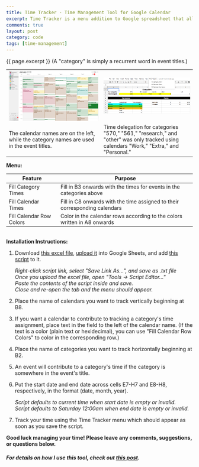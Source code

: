 ```yaml
---
title: Time Tracker - Time Management Tool for Google Calendar 
excerpt: Time Tracker is a menu addition to Google spreadsheet that allows you to track time assignment to different categories across your calendars. 
comments: true
layout: post
category: code
tags: [time-management]
---
```


<!-- I present a time managegement tool along with a system I've made for using it. The tool uses a spreadsheet to track time assignment from different categories across different calendars. My system involves setting up a calendar template that I fill weekly, and using this tool to track time assignment and adjustment.  -->
{{ page.excerpt }}
(A "category" is simply a recurrent word in event titles.)
<br>

<!-- | [Installation Instructions]({{ site.baseurl }}{{ page.url }}#installation-instructions)| -->

<table>
  <tr>
    <td>
      <img class="regular materialboxed responsive-img" src="/files/time_management/ex_calendar_final_postweek.png">
    </td>
    <td>
      <img class="regular materialboxed responsive-img" src="/files/time_management/ex_spreadsheet_final_postweek.png">
    </td>
  </tr>
  <tr>
    <td>The calendar names are on the left, while the category names are used in the event titles.</td>
    <td>Time delegation for categories "570," "561," "research," and "other" was only tracked using calendars "Work," "Extra," and "Personal."</td>
  </tr>
</table>

<b>Menu:</b>

| Feature | Purpose |
| - | - |
| Fill Category Times | Fill in B3 onwards with the times for events in the categories above |
| Fill Calendar Times | Fill in C8 onwards with the time assigned to their corresponding calendars |
| Fill Calendar Row Colors | Color in the calendar rows according to the colors written in A8 onwards |

<br>
<b>Installation Instructions:</b>
<!-- ####Installation Instructions -->
<!-- A brief overview of how to use the script in my post, "A Prescription for Managing and Tracking Your Time," to track time delegation in Google Calendar using a Google spreadsheet -->

1. Download [this excel file](https://docs.google.com/spreadsheets/d/1ELRQ8M8bjhPlvydnJxGaMsTuwaKN6YKjQJLUZ3zmKFs/pub?output=xlsx), [upload it](https://docs.google.com/spreadsheets/u/0/) into Google Sheets, and add [this script](/files/time_management/time_tracker.js) to it.
  
    <i>Right-click script link, select "Save Link As...", and save as .txt file</i><br>
    <i>Once you upload the excel file, open "Tools -> Script Editor..."</i><br>
    <i>Paste the contents of the script inside and save.</i><br>
    <i>Close and re-open the tab and the menu should appear.</i>

2. Place the name of calendars you want to track vertically beginning at B8.
3. If you want a calendar to contribute to tracking a category's time assignment, place text in the field to the left of the calendar name. (If the text is a color (plain text or hexidecimal), you can use "Fill Calendar Row Colors" to color in the corresponding row.)
4. Place the name of categories you want to track horizontally beginning at B2.
5. An event will contribute to a category's time if the category is somewhere in the event's title.
6. Put the start date and end date across cells E7-H7 and E8-H8, respectively, in the format (date, month, year).

    <i>Script defaults to current time when start date is empty or invalid.</i><br>
    <i>Script defaults to Saturday 12:00am when end date is empty or invalid.</i>

7. Track your time using the Time Tracker menu which should appear as soon as you save the script.


**Good luck managing your time! Please leave any comments, suggestions, or questions below.**

##### For details on how I use this tool, check out [this post](tutorial/2016/01/08/TimeManagementPrescription/).


